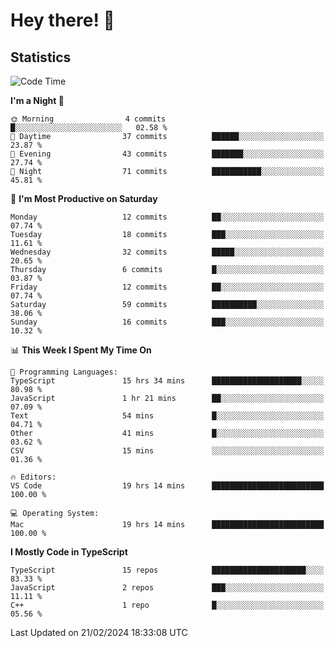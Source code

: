 # Hey there! 👋


## Statistics
<!--START_SECTION:waka-->
![Code Time](http://img.shields.io/badge/Code%20Time-170%20hrs%2023%20mins-blue)

**I'm a Night 🦉** 

```text
🌞 Morning                4 commits           █░░░░░░░░░░░░░░░░░░░░░░░░   02.58 % 
🌆 Daytime                37 commits          ██████░░░░░░░░░░░░░░░░░░░   23.87 % 
🌃 Evening                43 commits          ███████░░░░░░░░░░░░░░░░░░   27.74 % 
🌙 Night                  71 commits          ███████████░░░░░░░░░░░░░░   45.81 % 
```
📅 **I'm Most Productive on Saturday** 

```text
Monday                   12 commits          ██░░░░░░░░░░░░░░░░░░░░░░░   07.74 % 
Tuesday                  18 commits          ███░░░░░░░░░░░░░░░░░░░░░░   11.61 % 
Wednesday                32 commits          █████░░░░░░░░░░░░░░░░░░░░   20.65 % 
Thursday                 6 commits           █░░░░░░░░░░░░░░░░░░░░░░░░   03.87 % 
Friday                   12 commits          ██░░░░░░░░░░░░░░░░░░░░░░░   07.74 % 
Saturday                 59 commits          ██████████░░░░░░░░░░░░░░░   38.06 % 
Sunday                   16 commits          ███░░░░░░░░░░░░░░░░░░░░░░   10.32 % 
```


📊 **This Week I Spent My Time On** 

```text
💬 Programming Languages: 
TypeScript               15 hrs 34 mins      ████████████████████░░░░░   80.98 % 
JavaScript               1 hr 21 mins        ██░░░░░░░░░░░░░░░░░░░░░░░   07.09 % 
Text                     54 mins             █░░░░░░░░░░░░░░░░░░░░░░░░   04.71 % 
Other                    41 mins             █░░░░░░░░░░░░░░░░░░░░░░░░   03.62 % 
CSV                      15 mins             ░░░░░░░░░░░░░░░░░░░░░░░░░   01.36 % 

🔥 Editors: 
VS Code                  19 hrs 14 mins      █████████████████████████   100.00 % 

💻 Operating System: 
Mac                      19 hrs 14 mins      █████████████████████████   100.00 % 
```

**I Mostly Code in TypeScript** 

```text
TypeScript               15 repos            █████████████████████░░░░   83.33 % 
JavaScript               2 repos             ███░░░░░░░░░░░░░░░░░░░░░░   11.11 % 
C++                      1 repo              █░░░░░░░░░░░░░░░░░░░░░░░░   05.56 % 
```




 Last Updated on 21/02/2024 18:33:08 UTC
<!--END_SECTION:waka-->

